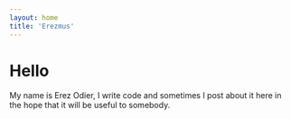 ```yaml
---
layout: home
title: 'Erezmus'
---
```


# Hello

My name is Erez Odier, I write code and sometimes I post about it here in the hope that it will be useful to somebody.